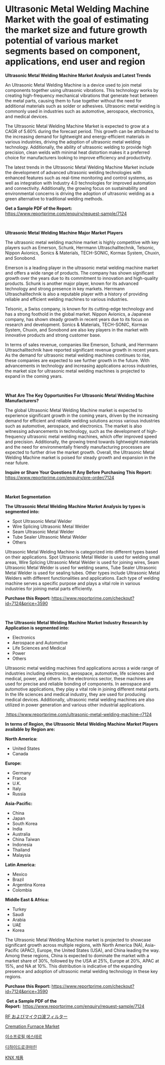 <p><h1>Ultrasonic Metal Welding Machine Market with the goal of estimating the market size and future growth potential of various market segments based on component, applications, end user and region</h1></p><p><strong>Ultrasonic Metal Welding Machine Market Analysis and Latest Trends</strong></p>
<p><p>An Ultrasonic Metal Welding Machine is a device used to join metal components together using ultrasonic vibrations. This technology works by creating high-frequency mechanical vibrations that generate heat between the metal parts, causing them to fuse together without the need for additional materials such as solder or adhesives. Ultrasonic metal welding is commonly used in industries such as automotive, aerospace, electronics, and medical devices.</p><p>The Ultrasonic Metal Welding Machine Market is expected to grow at a CAGR of 5.60% during the forecast period. This growth can be attributed to the increasing demand for lightweight and energy-efficient materials in various industries, driving the adoption of ultrasonic metal welding technology. Additionally, the ability of ultrasonic welding to provide high precision, clean welds with minimal heat distortion makes it a preferred choice for manufacturers looking to improve efficiency and productivity.</p><p>The latest trends in the Ultrasonic Metal Welding Machine Market include the development of advanced ultrasonic welding technologies with enhanced features such as real-time monitoring and control systems, as well as integration with Industry 4.0 technologies for improved automation and connectivity. Additionally, the growing focus on sustainability and environmental concerns is driving the adoption of ultrasonic welding as a green alternative to traditional welding methods.</p></p>
<p><strong>Get a Sample PDF of the Report:&nbsp;</strong> <a href="https://www.reportprime.com/enquiry/request-sample/7124">https://www.reportprime.com/enquiry/request-sample/7124</a></p>
<p>&nbsp;</p>
<p><strong>Ultrasonic Metal Welding Machine Major Market Players</strong></p>
<p><p>The ultrasonic metal welding machine market is highly competitive with key players such as Emerson, Schunk, Herrmann Ultraschalltechnik, Telsonic, Nippon Avionics, Sonics & Materials, TECH-SONIC, Kormax System, Chuxin, and Sonobond. </p><p>Emerson is a leading player in the ultrasonic metal welding machine market and offers a wide range of products. The company has shown significant growth over the years due to its commitment to innovation and high-quality products. Schunk is another major player, known for its advanced technology and strong presence in key markets. Herrmann Ultraschalltechnik is also a reputable player with a history of providing reliable and efficient welding machines to various industries.</p><p>Telsonic, a Swiss company, is known for its cutting-edge technology and has a strong foothold in the global market. Nippon Avionics, a Japanese company, has shown steady growth in recent years due to its focus on research and development. Sonics & Materials, TECH-SONIC, Kormax System, Chuxin, and Sonobond are also key players in the market with innovative products and strong customer base.</p><p>In terms of sales revenue, companies like Emerson, Schunk, and Herrmann Ultraschalltechnik have reported significant revenue growth in recent years. As the demand for ultrasonic metal welding machines continues to rise, these companies are expected to see further growth in the future. With advancements in technology and increasing applications across industries, the market size for ultrasonic metal welding machines is projected to expand in the coming years.</p></p>
<p>&nbsp;</p>
<p><strong>What Are The Key Opportunities For Ultrasonic Metal Welding Machine Manufacturers?</strong></p>
<p><p>The global Ultrasonic Metal Welding Machine market is expected to experience significant growth in the coming years, driven by the increasing demand for efficient and reliable welding solutions across various industries such as automotive, aerospace, and electronics. The market is also witnessing advancements in technology, such as the development of high-frequency ultrasonic metal welding machines, which offer improved speed and precision. Additionally, the growing trend towards lightweight materials and the need for environmentally friendly manufacturing processes are expected to further drive the market growth. Overall, the Ultrasonic Metal Welding Machine market is poised for steady growth and expansion in the near future.</p></p>
<p><strong>Inquire or Share Your Questions If Any Before Purchasing This Report:</strong> <a href="https://www.reportprime.com/enquiry/pre-order/7124">https://www.reportprime.com/enquiry/pre-order/7124</a></p>
<p>&nbsp;</p>
<p><strong>Market Segmentation</strong></p>
<p><strong>The Ultrasonic Metal Welding Machine Market Analysis by types is segmented into:</strong></p>
<p><ul><li>Spot Ultrasonic Metal Welder</li><li>Wire Splicing Ultrasonic Metal Welder</li><li>Seam Ultrasonic Metal Welder</li><li>Tube Sealer Ultrasonic Metal Welder</li><li>Others</li></ul></p>
<p><p>Ultrasonic Metal Welding Machine is categorized into different types based on their applications. Spot Ultrasonic Metal Welder is used for welding small areas, Wire Splicing Ultrasonic Metal Welder is used for joining wires, Seam Ultrasonic Metal Welder is used for welding seams, Tube Sealer Ultrasonic Metal Welder is used for sealing tubes. Other types include Ultrasonic Metal Welders with different functionalities and applications. Each type of welding machine serves a specific purpose and plays a vital role in various industries for joining metal parts efficiently.</p></p>
<p><strong>Purchase this Report:&nbsp;</strong><a href="https://www.reportprime.com/checkout?id=7124&price=3590">https://www.reportprime.com/checkout?id=7124&price=3590</a></p>
<p>&nbsp;</p>
<p><strong>The Ultrasonic Metal Welding Machine Market Industry Research by Application is segmented into:</strong></p>
<p><ul><li>Electronics</li><li>Aerospace and Automotive</li><li>Life Sciences and Medical</li><li>Power</li><li>Others</li></ul></p>
<p><p>Ultrasonic metal welding machines find applications across a wide range of industries including electronics, aerospace, automotive, life sciences and medical, power, and others. In the electronics sector, these machines are used for precise and reliable bonding of components. In aerospace and automotive applications, they play a vital role in joining different metal parts. In the life sciences and medical industry, they are used for producing medical devices. Additionally, ultrasonic metal welding machines are also utilized in power generation and various other industrial applications.</p></p>
<p><a href="https://www.reportprime.com/ultrasonic-metal-welding-machine-r7124">&nbsp;https://www.reportprime.com/ultrasonic-metal-welding-machine-r7124</a></p>
<p><strong>In terms of Region, the Ultrasonic Metal Welding Machine Market Players available by Region are:</strong></p>
<p>
    <p> <strong> North America: </strong>
        <ul>
            <li>United States</li>
            <li>Canada</li>
        </ul>
        </p> 
    <p> <strong> Europe: </strong>
        <ul>
            <li>Germany</li>
            <li>France</li>
            <li>U.K.</li>
            <li>Italy</li>
            <li>Russia</li>
        </ul>
        </p> 
    <p> <strong> Asia-Pacific: </strong>
        <ul>
            <li>China</li>
            <li>Japan</li>
            <li>South Korea</li>
            <li>India</li>
            <li>Australia</li>
            <li>China Taiwan</li>
            <li>Indonesia</li>
            <li>Thailand</li>
            <li>Malaysia</li>
        </ul>
        </p> 
    <p> <strong> Latin America: </strong>
        <ul>
            <li>Mexico</li>
            <li>Brazil</li>
            <li>Argentina Korea</li>
            <li>Colombia</li>
        </ul>
        </p> 
    <p> <strong> Middle East & Africa: </strong>
        <ul>
            <li>Turkey</li>
            <li>Saudi</li>
            <li>Arabia</li>
            <li>UAE</li>
            <li>Korea</li>
        </ul>
    </p>
    </p>
<p><p>The Ultrasonic Metal Welding Machine market is projected to showcase significant growth across multiple regions, with North America (NA), Asia-Pacific (APAC), Europe, the United States (USA), and China leading the way. Among these regions, China is expected to dominate the market with a market share of 30%, followed by the USA at 25%, Europe at 20%, APAC at 15%, and NA at 10%. This distribution is indicative of the expanding presence and adoption of ultrasonic metal welding technology in these key regions.</p></p>
<p><strong>Purchase this Report: </strong><a href="https://www.reportprime.com/checkout?id=7124&price=3590">https://www.reportprime.com/checkout?id=7124&price=3590</a></p>
<p>&nbsp;<strong>Get a Sample PDF of the Report:&nbsp;&nbsp;</strong><a href="https://www.reportprime.com/enquiry/request-sample/7124">https://www.reportprime.com/enquiry/request-sample/7124</a></p>
<p><strong></strong></p>
<p><p><a href="https://github.com/EstelWisozk1/Market-Research-Report-List-1/blob/main/128368220944.md">RF およびマイクロ波フィルター</a></p><p><a href="https://github.com/lubmix/Market-Research-Report-List-2/blob/main/cremation-furnace-market.md">Cremation Furnace Market</a></p><p><a href="https://github.com/akzkkws047661437/Market-Research-Report-List-1/blob/main/452504619457.md">이소프로필 에스테르</a></p><p><a href="https://medium.com/@isariontaru/%EB%8B%A4%EC%9D%B4%ED%95%98%EC%9D%B4%EB%93%9C%EB%A1%9C%EC%BF%A0%EB%A7%88%EB%A6%B0-%EC%8B%9C%EC%9E%A5-%EB%B6%84%EC%84%9D-%EB%B0%8F-2024%EB%85%84%EB%B6%80%ED%84%B0-2031%EB%85%84%EA%B9%8C%EC%A7%80%EC%9D%98-%ED%81%AC%EA%B8%B0-%EC%98%88%EC%B8%A1-ae22062f485f">디하이드로쿠마린</a></p><p><a href="https://github.com/vsckjg50460/Market-Research-Report-List-1/blob/main/840591419458.md">KNX 제품</a></p></p>